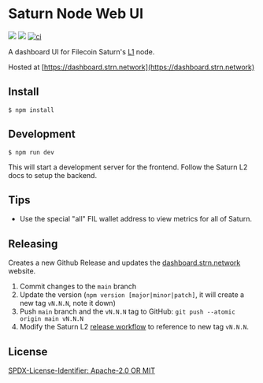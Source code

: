 # Saturn Node Web UI

[![](https://img.shields.io/badge/made%20by-Protocol%20Labs-blue.svg?style=flat-square)](https://protocol.ai/)
[![](https://img.shields.io/badge/project-Filecoin-blue.svg?style=flat-square)](https://filecoin.io/)
[![ci](https://github.com/filecoin-project/saturn-webui/actions/workflows/ci.yml/badge.svg)](https://github.com/filecoin-project/saturn-webui/actions/workflows/ci.yml)

A dashboard UI for Filecoin Saturn's [L1](https://github.com/filecoin-saturn/L1-node) node.

Hosted at [https://dashboard.strn.network](https://dashboard.strn.network)

## Install

```
$ npm install
```

## Development

```
$ npm run dev
```

This will start a development server for the frontend. Follow the Saturn L2 docs to setup the backend.

## Tips

* Use the special "all" FIL wallet address to view metrics for all of Saturn.

## Releasing

Creates a new Github Release and updates the [dashboard.strn.network](https://dashboard.strn.network) website.

1. Commit changes to the `main` branch
1. Update the version (`npm version [major|minor|patch]`, it will create a new tag `vN.N.N`, note it down)
1. Push `main` branch and the `vN.N.N` tag to GitHub: `git push --atomic origin main vN.N.N`
1. Modify the Saturn L2 [release workflow](https://github.com/filecoin-project/saturn-l2/blob/main/.github/workflows/release.yml) to reference to new tag `vN.N.N`.

## License

[SPDX-License-Identifier: Apache-2.0 OR MIT](LICENSE.md)
